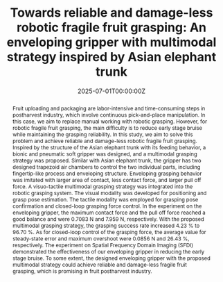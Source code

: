 ---
title: "Towards reliable and damage-less robotic fragile fruit grasping: An enveloping gripper with multimodal strategy inspired by Asian elephant trunk"

authors:
  - Qingyu Wang
  - Kaixin Bai
  - Lei Zhang
  - Zhizhong Sun
  - Tianze Jia
  - Dong Hu
  - Qiang Li
  - Jianwei Zhang
  - Alois Knoll
  - Huanyu Jiang
  - Mingchuan Zhou
  - Yibin Ying

author_notes:
  - 'College of Biosystems Engineering and Food Science, Zhejiang University, Hangzhou, Zhejiang 310058, China; Zhejiang Key Laboratory of Intelligent Sensing and Robotics for Agriculture, Zhejiang University, Hangzhou 310058, China; Key Laboratory of on Site Processing Equipment for Agricultural Products, Ministry of Agriculture and Rural Affairs, 310058, China. Email: 12013027@zju.edu.cn'
  - 'TAMS (Technical Aspects of Multimodal Systems), Department of Informatics, University of Hamburg, Hamburg D - 22527, Germany; Agile Robots, Munich 81477, Germany. Email: kaixin.bai@studium.uni-hamburg.de'
  - 'TAMS (Technical Aspects of Multimodal Systems), Department of Informatics, University of Hamburg, Hamburg D - 22527, Germany; Agile Robots, Munich 81477, Germany. Email: lei.zhang-1@studium.uni-hamburg.de'
  - 'College of Chemistry and Materials Engineering, Zhejiang A & F University, Hangzhou, Zhejiang 311300, China. Email: sunzz@stu.zafu.edu.cn'
  - 'College of Optical, Mechanical and Electrical Engineering, Zhejiang A & F University, Hangzhou, Zhejiang 311300, China. Email: tianze_jia@126.com'
  - 'College of Optical, Mechanical and Electrical Engineering, Zhejiang A & F University, Hangzhou, Zhejiang 311300, China. Email: 20180047@zafu.edu.cn'
  - 'College of Big Data and Internet, Shenzhen Technology University, Shenzhen, Guangdong 518118, China. Email: liqiang1@sztu.edu.cn'
  - 'TAMS (Technical Aspects of Multimodal Systems), Department of Informatics, University of Hamburg, Hamburg D - 22527, Germany. Email: jianwei.zhang@uni-hamburg.de'
  - 'Department of Computer Science, Technical University of Munich, Munich 999035, Germany. Email: knoll@in.tum.de'
  - 'College of Biosystems Engineering and Food Science, Zhejiang University, Hangzhou, Zhejiang 310058, China; Zhejiang Key Laboratory of Intelligent Sensing and Robotics for Agriculture, Zhejiang University, Hangzhou 310058, China; Key Laboratory of on Site Processing Equipment for Agricultural Products, Ministry of Agriculture and Rural Affairs, 310058, China. Email: hyjiang@zju.edu.cn'
  - 'College of Biosystems Engineering and Food Science, Zhejiang University, Hangzhou, Zhejiang 310058, China; Zhejiang Key Laboratory of Intelligent Sensing and Robotics for Agriculture, Zhejiang University, Hangzhou 310058, China; Key Laboratory of on Site Processing Equipment for Agricultural Products, Ministry of Agriculture and Rural Affairs, 310058, China. Email: mczhou@zju.edu.cn'
  - 'College of Biosystems Engineering and Food Science, Zhejiang University, Hangzhou, Zhejiang 310058, China; Zhejiang Key Laboratory of Intelligent Sensing and Robotics for Agriculture, Zhejiang University, Hangzhou 310058, China; Key Laboratory of on Site Processing Equipment for Agricultural Products, Ministry of Agriculture and Rural Affairs, 310058, China. Email: ibeying@zju.edu.cn. Corresponding author'

date: "2025-07-01T00:00:00Z"

doi: "10.1016/j.compag.2025.110198"

publishDate: "2025-07-01T00:00:00Z"

publication_types: ["article-journal"]

publication: In *Computers and Electronics in Agriculture*
publication_short: In *Computers Electronics Agric.*

abstract:
  Fruit uploading and packaging are labor-intensive and time-consuming steps in postharvest industry, which involve continuous pick-and-place manipulation. In this case, we aim to replace manual working with robotic grasping. However, for robotic fragile fruit grasping, the main difficulty is to reduce early stage bruise while maintaining the grasping reliability. In this study, we aim to solve this problem and achieve reliable and damage-less robotic fragile fruit grasping. Inspired by the structure of the Asian elephant trunk with its feeding behavior, a bionic and pneumatic soft gripper was designed, and a multimodal grasping strategy was proposed. Similar with Asian elephant trunk, the gripper has two designed trapezoid air chambers to control the two individual parts, including fingertip-like process and enveloping structure. Enveloping grasping behavior was imitated with larger area of contact, less contact force, and larger pull off force. A visuo-tactile multimodal grasping strategy was integrated into the robotic grasping system. The visual modality was developed for positioning and grasp pose estimation. The tactile modality was employed for grasping pose confirmation and closed-loop grasping force control. In the experiment on the enveloping gripper, the maximum contact force and the pull off force reached a good balance and were 0.7083 N and 7.959 N, respectively. With the proposed multimodal grasping strategy, the grasping success rate increased 4.23 % to 96.70 %. As for closed-loop control of the grasping force, the average value for steady-state error and maximum overshoot were 0.0856 N and 26.43 %, respectively. The experiment on Spatial Frequency Domain Imaging (SFDI) demonstrated the effectiveness of our enveloping gripper in reducing the early stage bruise. To some extent, the designed enveloping gripper with the proposed multimodal strategy could achieve reliable and damage-less fragile fruit grasping, which is promising in fruit postharvest industry.

tags: ["soft gripper", "visuo-tactile control", "bionic design", "agriculture robotics"]

url_pdf: "https://www.sciencedirect.com/science/article/pii/S0168169925003047/pdfft?isDTMRedir=true&download=true"

---